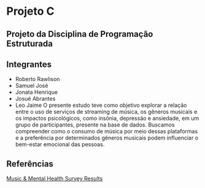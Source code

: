 # Projeto C
## Projeto da Disciplina de Programação Estruturada

## Integrantes

  - Roberto Rawlison
  - Samuel José
  - Jonata Henrique
  - Josué Abrantes
  - Leo Jaime
O presente estudo teve como objetivo explorar a relação entre o uso de serviços de streaming de música, os gêneros musicais e os impactos psicológicos, como insônia, depressão e ansiedade, em um grupo de participantes, presente na base de dados. Buscamos compreender como o consumo de música por meio dessas plataformas e a preferência por determinados gêneros musicais podem influenciar o bem-estar emocional das pessoas.

## Referências
[Music & Mental Health Survey Results](https://www.kaggle.com/datasets/catherinerasgaitis/mxmh-survey-results)
